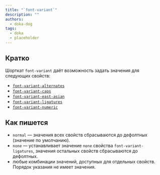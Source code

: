 ```yaml
---
title: "`font-variant`"
description: ""
authors:
  - doka-dog
tags:
  - doka
  - placeholder
---
```


## Кратко

Шорткат `font-variant` даёт возможность задать значения для следующих свойств:

- [`font-variant-alternates`](/css/font-variant-alternates)
- [`font-variant-caps`](/css/font-variant-caps)
- [`font-variant-east-asian`](/css/font-variant-east-asian)
- [`font-variant-ligatures`](/css/font-variant-ligatures)
- [`font-variant-numeric`](/css/font-variant-numeric)

## Как пишется

- `normal` — значения всех свойств сбрасываются до дефолтных (значение по умолчанию).
- `none` — устанавливает значение `none` свойства `font-variant-ligatures`, значения остальных свойств сбрасываются до дефолтных.
- любые комбинации значений, доступных для отдельных свойств. Порядок указания не имеет значения.

